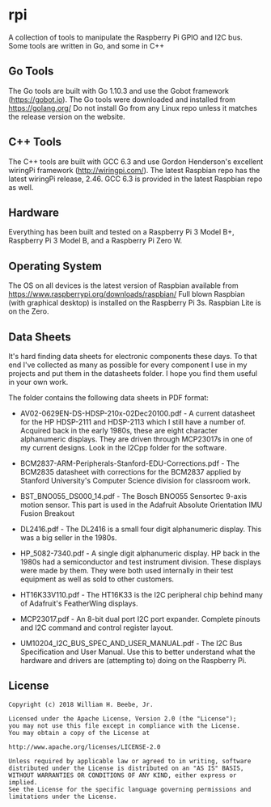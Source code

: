 # rpi

A collection of tools to manipulate the Raspberry Pi GPIO and I2C bus.
Some tools are written in Go, and some in C++

## Go Tools

The Go tools are built with Go 1.10.3 and use the Gobot framework (https://gobot.io).
The Go tools were downloaded and installed from https://golang.org/
Do not install Go from any Linux repo unless it matches the release
version on the website.

## C++ Tools

The C++ tools are built with GCC 6.3 and use Gordon Henderson's excellent
wiringPi framework (http://wiringpi.com/). The latest Raspbian repo has
the latest wiringPi release, 2.46. GCC 6.3 is provided in the latest Raspbian
repo as well.

## Hardware

Everything has been built and tested on a Raspberry Pi 3 Model B+,
Raspberry Pi 3 Model B, and a Raspberry Pi Zero W.

## Operating System

The OS on all devices is the latest version of Raspbian available
from https://www.raspberrypi.org/downloads/raspbian/
Full blown Raspbian (with graphical desktop) is installed on the
Raspberry Pi 3s. Raspbian Lite is on the Zero.

## Data Sheets

It's hard finding data sheets for electronic components these days.
To that end I've collected as many as possible for every component I
use in my projects and put them in the datasheets folder. I hope you
find them useful in your own work.

The folder contains the following data sheets in PDF format:

+ AV02-0629EN-DS-HDSP-210x-02Dec20100.pdf - 
 A current datasheet for the HP HDSP-2111 and HDSP-2113 which I still
have a number of. Acquired back in the early 1980s, these are eight
character alphanumeric displays. They are driven through MCP23017s
in one of my current designs. Look in the I2Cpp folder for the
software.

+ BCM2837-ARM-Peripherals-Stanford-EDU-Corrections.pdf - 
 The BCM2835 datasheet with corrections for the BCM2837 applied by
Stanford University's Computer Science division for classroom work.

+ BST_BNO055_DS000_14.pdf - 
 The Bosch BNO055 Sensortec 9-axis motion sensor. This part is used
in the Adafruit Absolute Orientation IMU Fusion Breakout

+ DL2416.pdf - 
 The DL2416 is a small four digit alphanumeric display. This was
a big seller in the 1980s.

+ HP_5082-7340.pdf - 
 A single digit alphanumeric display. HP back in the 1980s had
a semiconductor and test instrument division. These displays were
made by them. They were both used internally in their test equipment
as well as sold to other customers.

+ HT16K33V110.pdf - 
 The HT16K33 is the I2C peripheral chip behind many of Adafruit's
FeatherWing displays.

+ MCP23017.pdf - 
 An 8-bit dual port I2C port expander. Complete pinouts and
I2C command and control register layout.

+ UM10204_I2C_BUS_SPEC_AND_USER_MANUAL.pdf - 
 The I2C Bus Specification and User Manual. Use this to better
understand what the hardware and drivers are (attempting to) doing
on the Raspberry Pi.

## License
    Copyright (c) 2018 William H. Beebe, Jr.

    Licensed under the Apache License, Version 2.0 (the "License");
    you may not use this file except in compliance with the License.
    You may obtain a copy of the License at

    http://www.apache.org/licenses/LICENSE-2.0

    Unless required by applicable law or agreed to in writing, software
    distributed under the License is distributed on an "AS IS" BASIS,
    WITHOUT WARRANTIES OR CONDITIONS OF ANY KIND, either express or implied.
    See the License for the specific language governing permissions and
    limitations under the License.

